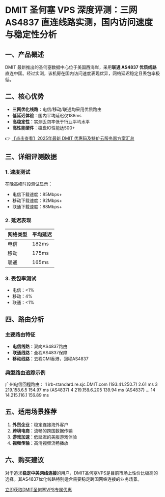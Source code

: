 # DMIT 圣何塞 VPS 深度评测：三网 AS4837 直连线路实测，国内访问速度与稳定性分析

## 一、产品概述

DMIT 最新推出的圣何塞数据中心位于美国西海岸，采用**联通 AS4837 优质线路**直连中国。经过实测，该机房在国内访问速度表现优异，网络延迟稳定且丢包率极低。

## 二、核心优势

- **三网优化线路**：电信/移动/联通均采用优质路由
- **低延迟体验**：国内平均延迟仅188ms
- **高稳定性**：实测丢包率低于行业平均水平
- **高性能硬件**：磁盘IO性能达500+ 

👉 [【点击查看】2025年最新 DMIT 优惠码及特价云服务器方案汇总](https://bit.ly/dmit_coupon)

## 三、详细评测数据

### 1. 速度测试
在晚高峰时段测试显示：
- 电信下载速度：85Mbps+
- 移动下载速度：92Mbps+ 
- 联通下载速度：88Mbps+

### 2. 延迟表现
| 网络类型 | 平均延迟 |
|---------|---------|
| 电信    | 182ms   |
| 移动    | 175ms   |
| 联通    | 165ms   |

### 3. 丢包率测试
- 电信：<1%
- 移动：4%
- 联通：<1%

## 四、路由分析

### 主要路由特征
- **电信线路**：双向AS4837路由
- **联通线路**：全程AS4837保障
- **移动线路**：去程CMI香港，回程AS4837

### 典型路由追踪示例

广州电信回程路由：
1  irb-standard.re.sjc.DMIT.com (193.41.250.7)  2.61 ms
3  219.158.6.5  154.97 ms (AS4837)
4  219.158.6.205  139.94 ms (AS4837)
...
14  14.215.116.1  156.89 ms

## 五、适用场景推荐

1. **外贸企业**：稳定连接海外客户
2. **跨境电商**：流畅的跨国数据传输
3. **游戏加速**：低延迟的美服游戏体验
4. **视频传输**：高清视频流畅播放

## 六、购买建议

对于追求**稳定中美网络连接**的用户，DMIT圣何塞VPS是目前市场上性价比极高的选择。其AS4837优化线路特别适合需要稳定跨国网络连接的业务场景。

[立即获取DMIT圣何塞VPS专属优惠](https://bit.ly/dmit_coupon)